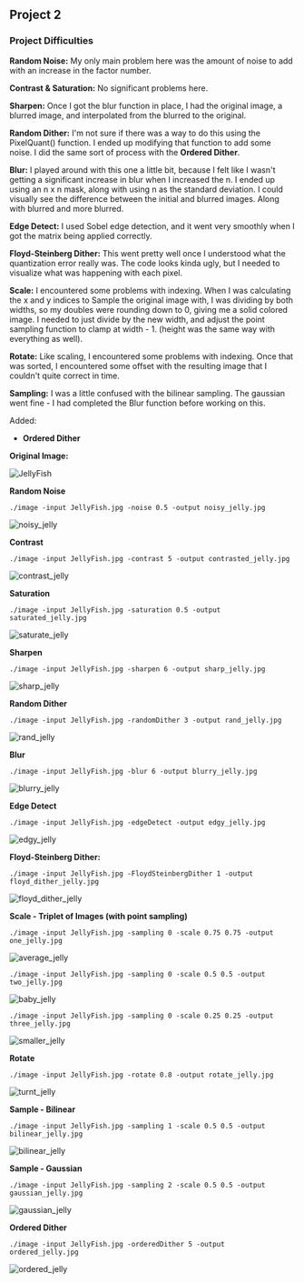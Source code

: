 ## Project 2


### Project Difficulties

**Random Noise:** My only main problem here was the amount of noise to add with an increase in the factor number. 

**Contrast & Saturation:** No significant problems here.

**Sharpen:** Once I got the blur function in place, I had the original image, a blurred image, and interpolated from the blurred to the original.

**Random Dither:** I'm not sure if there was a way to do this using the PixelQuant() function. I ended up modifying that function to add some noise. I did the same sort of process with the **Ordered Dither**.

**Blur:** I played around with this one a little bit, because I felt like I wasn't getting a significant increase in blur when I increased the n. I ended up using an n x n mask, along with using n as the standard deviation. I could visually see the difference between the initial and blurred images. Along with blurred and more blurred.

**Edge Detect:** I used Sobel edge detection, and it went very smoothly when I got the matrix being applied correctly.

**Floyd-Steinberg Dither:** This went pretty well once I understood what the quantization error really was. The code looks kinda ugly, but I needed to visualize what was happening with each pixel.

**Scale:** I encountered some problems with indexing. When I was calculating the x and y indices to Sample the original image with, I was dividing by both widths, so my doubles were rounding down to 0, giving me a solid colored image. I needed to just divide by the new width, and adjust the point sampling function to clamp at width - 1.  (height was the same way with everything as well).

**Rotate:** Like scaling, I encountered some problems with indexing. Once that was sorted, I encountered some offset with the resulting image that I couldn't quite correct in time.

**Sampling:** I was a little confused with the bilinear sampling. The gaussian went fine - I had completed the Blur function before working on this.

Added: 
- **Ordered Dither**


**Original Image:**

![JellyFish](https://user-images.githubusercontent.com/59031606/108917069-c86d2c00-75f4-11eb-837c-1c95ceeba257.jpg)

**Random Noise**

`./image -input JellyFish.jpg -noise 0.5 -output noisy_jelly.jpg`

![noisy_jelly](https://user-images.githubusercontent.com/59031606/108917808-f2731e00-75f5-11eb-981b-37003d7165e7.jpg)

**Contrast**

`./image -input JellyFish.jpg -contrast 5 -output contrasted_jelly.jpg`

![contrast_jelly](https://user-images.githubusercontent.com/59031606/108917904-1898be00-75f6-11eb-890e-85d84afd35d6.jpg)

**Saturation**

`./image -input JellyFish.jpg -saturation 0.5 -output saturated_jelly.jpg`

![saturate_jelly](https://user-images.githubusercontent.com/59031606/108918022-4b42b680-75f6-11eb-9359-5d4721539e0c.jpg)

**Sharpen**

`./image -input JellyFish.jpg -sharpen 6 -output sharp_jelly.jpg`

![sharp_jelly](https://user-images.githubusercontent.com/59031606/108917354-387bb200-75f5-11eb-8376-5ca2719396ba.jpg)

**Random Dither**

`./image -input JellyFish.jpg -randomDither 3 -output rand_jelly.jpg`

![rand_jelly](https://user-images.githubusercontent.com/59031606/108917451-5c3ef800-75f5-11eb-9594-da93a8b15bd7.jpg)

**Blur**

`./image -input JellyFish.jpg -blur 6 -output blurry_jelly.jpg`

![blurry_jelly](https://user-images.githubusercontent.com/59031606/108917164-ee92cc00-75f4-11eb-9897-69493d5316e5.jpg)

**Edge Detect**

`./image -input JellyFish.jpg -edgeDetect -output edgy_jelly.jpg`

![edgy_jelly](https://user-images.githubusercontent.com/59031606/108917029-b8554c80-75f4-11eb-9681-9d745d560805.jpg)

**Floyd-Steinberg Dither:**

`./image -input JellyFish.jpg -FloydSteinbergDither 1 -output floyd_dither_jelly.jpg`

![floyd_dither_jelly](https://user-images.githubusercontent.com/59031606/108916965-a2e02280-75f4-11eb-8aac-58cafcb4756a.jpg)

**Scale - Triplet of Images (with point sampling)**

`./image -input JellyFish.jpg -sampling 0 -scale 0.75 0.75 -output one_jelly.jpg`

![average_jelly](https://user-images.githubusercontent.com/59031606/108938416-a8019980-7615-11eb-9f4e-f348c21015c9.jpg)

`./image -input JellyFish.jpg -sampling 0 -scale 0.5 0.5 -output two_jelly.jpg`

![baby_jelly](https://user-images.githubusercontent.com/59031606/108935624-ab942100-7613-11eb-92ca-84f43bd4d9d3.png)

`./image -input JellyFish.jpg -sampling 0 -scale 0.25 0.25 -output three_jelly.jpg`

![smaller_jelly](https://user-images.githubusercontent.com/59031606/108938439-af28a780-7615-11eb-9ae8-3d912b30f295.jpg)


**Rotate**

`./image -input JellyFish.jpg -rotate 0.8 -output rotate_jelly.jpg`

![turnt_jelly](https://user-images.githubusercontent.com/59031606/109109478-03f21e00-76fb-11eb-986a-aa2dfedea053.jpg)

**Sample - Bilinear**

`./image -input JellyFish.jpg -sampling 1 -scale 0.5 0.5 -output bilinear_jelly.jpg`

![bilinear_jelly](https://user-images.githubusercontent.com/59031606/109203778-2ff8b800-776a-11eb-98a7-0669a2c2935b.jpg)

**Sample - Gaussian**

`./image -input JellyFish.jpg -sampling 2 -scale 0.5 0.5 -output gaussian_jelly.jpg`

![gaussian_jelly](https://user-images.githubusercontent.com/59031606/109203810-36872f80-776a-11eb-901b-d952df99396c.jpg)


**Ordered Dither**

`./image -input JellyFish.jpg -orderedDither 5 -output ordered_jelly.jpg`

![ordered_jelly](https://user-images.githubusercontent.com/59031606/108917646-b0e27300-75f5-11eb-9b7d-7e8186082a97.jpg)
